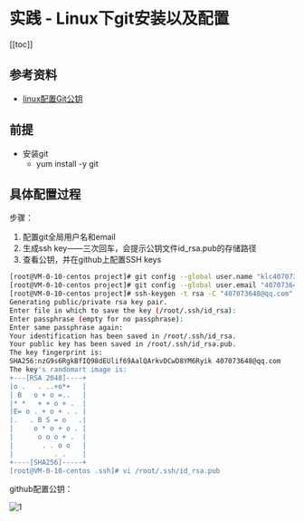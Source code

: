 # 实践 - Linux下git安装以及配置

[[toc]]

## 参考资料

* [linux配置Git公钥](https://blog.csdn.net/chujing2309/article/details/100758680)

## 前提

* 安装git
    * yum install -y git

## 具体配置过程

步骤：

1. 配置git全局用户名和email
2. 生成ssh key——三次回车，会提示公钥文件id_rsa.pub的存储路径
3. 查看公钥，并在github上配置SSH keys

```bash
[root@VM-0-10-centos project]# git config --global user.name "klc407073648"
[root@VM-0-10-centos project]# git config --global user.email "407073648@qq.com"
[root@VM-0-10-centos project]# ssh-keygen -t rsa -C "407073648@qq.com"
Generating public/private rsa key pair.
Enter file in which to save the key (/root/.ssh/id_rsa):
Enter passphrase (empty for no passphrase):
Enter same passphrase again:
Your identification has been saved in /root/.ssh/id_rsa.
Your public key has been saved in /root/.ssh/id_rsa.pub.
The key fingerprint is:
SHA256:nzG9s6RgkBfIQ98dEUlif69AalQArkvDCwD8YM6Ryik 407073648@qq.com
The key's randomart image is:
+---[RSA 2048]----+
|o .   . ..+o*+   |
| B   o + o =..   |
|* *   + + o + .  |
|E= o . + o + . . |
|.   . B S = o   .|
|     o * o + o . |
|      o o o + .  |
|       . . o o   |
|          . .    |
+----[SHA256]-----+
[root@VM-0-10-centos .ssh]# vi /root/.ssh/id_rsa.pub

```

github配置公钥：

![1](/_images/project/practice/tools/Git/公钥配置.png)
